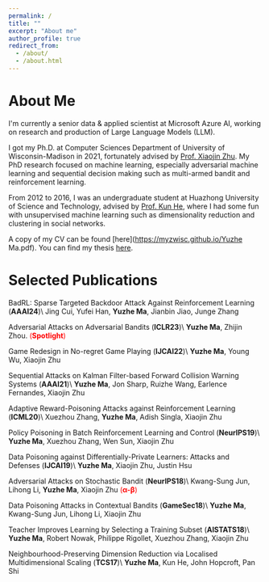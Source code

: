 ```yaml
---
permalink: /
title: ""
excerpt: "About me"
author_profile: true
redirect_from: 
  - /about/
  - /about.html
---
```


About Me
======
I'm currently a senior data & applied scientist at Microsoft Azure AI, working on research and production of Large Language Models (LLM).

I got my Ph.D. at Computer Sciences Department of University of Wisconsin-Madison in 2021, fortunately advised by [Prof. Xiaojin Zhu](http://pages.cs.wisc.edu/~jerryzhu/index.html). My PhD research focused on machine learning, especially adversarial machine learning and sequential decision making such as multi-armed bandit and reinforcement learning.

From 2012 to 2016, I was an undergraduate student at Huazhong University of Science and Technology, advised by [Prof. Kun He](https://scholar.google.com/citations?user=YTQnGJsAAAAJ&hl=en), where I had some fun with unsupervised machine learning such as dimensionality reduction and clustering in social networks.

A copy of my CV can be found [here](https://myzwisc.github.io/Yuzhe Ma.pdf). You can find my thesis [here](https://myzwisc.github.io/dissertation.pdf).

Selected Publications
======
BadRL: Sparse Targeted Backdoor Attack Against Reinforcement Learning (**AAAI24**)\\
Jing Cui, Yufei Han, **Yuzhe Ma**, Jianbin Jiao, Junge Zhang

Adversarial Attacks on Adversarial Bandits (**ICLR23**)\\
**Yuzhe Ma**, Zhijin Zhou. <span style="color:red">(**Spotlight**)</span>

Game Redesign in No-regret Game Playing (**IJCAI22**)\\
**Yuzhe Ma**, Young Wu, Xiaojin Zhu

Sequential Attacks on Kalman Filter-based Forward Collision Warning Systems (**AAAI21**)\\
**Yuzhe Ma**, Jon Sharp, Ruizhe Wang, Earlence Fernandes, Xiaojin Zhu


Adaptive Reward-Poisoning Attacks against Reinforcement Learning (**ICML20**)\\
Xuezhou Zhang, **Yuzhe Ma**, Adish Singla, Xiaojin Zhu

Policy Poisoning in Batch Reinforcement Learning and Control (**NeurIPS19**)\\
**Yuzhe Ma**, Xuezhou Zhang, Wen Sun, Xiaojin Zhu

Data Poisoning against Differentially-Private Learners: Attacks and Defenses (**IJCAI19**)\\
**Yuzhe Ma**, Xiaojin Zhu, Justin Hsu

Adversarial Attacks on Stochastic Bandit (**NeurIPS18**)\\
Kwang-Sung Jun, Lihong Li, **Yuzhe Ma**, Xiaojin Zhu <span style="color:red">(**α-β**)</span>

Data Poisoning Attacks in Contextual Bandits (**GameSec18**)\\
**Yuzhe Ma**, Kwang-Sung Jun, Lihong Li, Xiaojin Zhu

Teacher Improves Learning by Selecting a Training Subset (**AISTATS18**)\\
**Yuzhe Ma**, Robert Nowak, Philippe Rigollet, Xuezhou Zhang, Xiaojin Zhu

Neighbourhood-Preserving Dimension Reduction via Localised Multidimensional Scaling (**TCS17**)\\
**Yuzhe Ma**, Kun He, John Hopcroft, Pan Shi



